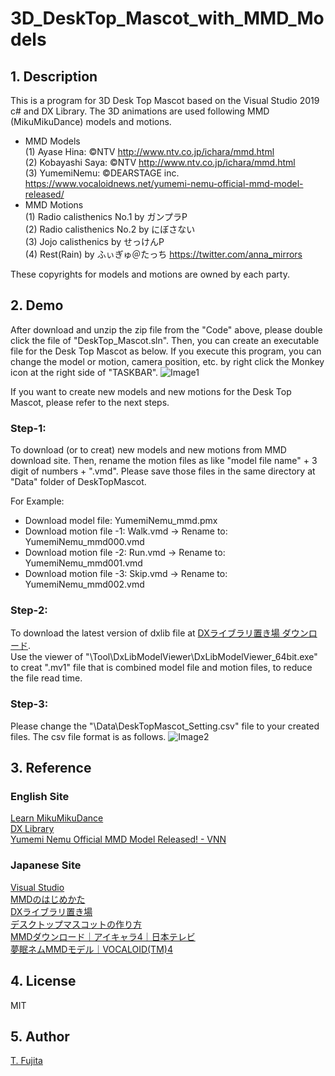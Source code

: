 # 3D_DeskTop_Mascot_with_MMD_Models
## 1. Description
This is a program for 3D Desk Top Mascot based on the Visual Studio 2019 c# and DX Library. The 3D animations are used following MMD (MikuMikuDance) models and motions.  
- MMD Models  
(1) Ayase Hina: ©NTV http://www.ntv.co.jp/ichara/mmd.html  
(2) Kobayashi Saya: ©NTV http://www.ntv.co.jp/ichara/mmd.html  
(3) YumemiNemu: ©DEARSTAGE inc. https://www.vocaloidnews.net/yumemi-nemu-official-mmd-model-released/  
- MMD Motions  
(1) Radio calisthenics No.1 by ガンプラP  
(2) Radio calisthenics No.2 by にぼさない  
(3) Jojo calisthenics by せっけんP  
(4) Rest(Rain) by ふぃぎゅ＠たっち https://twitter.com/anna_mirrors  

These copyrights for models and motions are owned by each party.  

## 2. Demo
After download and unzip the zip file from the "Code" above, please double click the file of "DeskTop_Mascot.sln". Then, you can create an executable file for the Desk Top Mascot as below. If you execute this program, you can change the model or motion, camera position, etc. by right click the Monkey icon at the right side of "TASKBAR".
![Image1](https://to-fujita.github.io/Images/DeskTopMascot.gif "Image for DesdkTop Mascot")
   
If you want to create new models and new motions for the Desk Top Mascot, please refer to the next steps.  
### Step-1:
To download (or to creat) new models and new motions from MMD download site. Then, rename the motion files as like "model file name" + 3 digit of numbers + ".vmd". Please save those files in the same directory at "Data" folder of DeskTopMascot.  
  
For Example:  
- Download model file: YumemiNemu_mmd.pmx  
- Download motion file -1: Walk.vmd -> Rename to: YumemiNemu_mmd000.vmd  
- Download motion file -2: Run.vmd -> Rename to: YumemiNemu_mmd001.vmd  
- Download motion file -3: Skip.vmd -> Rename to: YumemiNemu_mmd002.vmd  
### Step-2:
To download the latest version of dxlib file at [DXライブラリ置き場 ダウンロード](https://dxlib.xsrv.jp/dxdload.html).   
Use the viewer of "\Tool\DxLibModelViewer\DxLibModelViewer_64bit.exe" to creat ".mv1" file that is combined model file and motion files, to reduce the file read time. 
### Step-3:
Please change the "\Data\DeskTopMascot_Setting.csv" file to your created files. The csv file format is as follows. 
![Image2](https://to-fujita.github.io/Images/DeskTopMascot_Setting.png "Image for Setting of DeskTop Mascot")

## 3. Reference
### English Site
[Learn MikuMikuDance ](https://learnmmd.com)  
[DX Library](http://nagarei.github.io/DxLibEx/index.html)  
[Yumemi Nemu Official MMD Model Released! - VNN](https://www.vocaloidnews.net/yumemi-nemu-official-mmd-model-released/)  

### Japanese Site
[Visual Studio](https://visualstudio.microsoft.com/ja/)  
[MMDのはじめかた](https://w.atwiki.jp/vpvpwiki/pages/187.html)  
[DXライブラリ置き場](https://dxlib.xsrv.jp/)  
[デスクトップマスコットの作り方](https://qiita.com/massoumen/items/2985a0fb30472b97a590)  
[MMDダウンロード｜アイキャラ4｜日本テレビ](https://www.ntv.co.jp/ichara/mmd.html)  
[夢眠ネムMMDモデル｜VOCALOID(TM)4](https://nemurion.com/download/)  

## 4. License
MIT

## 5. Author
[T. Fujita](https://github.com/To-Fujita)

